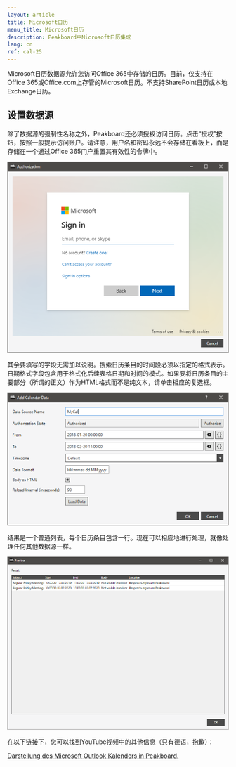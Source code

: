 ```yaml
---
layout: article
title: Microsoft日历
menu_title: Microsoft日历
description: Peakboard中Microsoft日历集成
lang: cn
ref: cal-25
---
```

Microsoft日历数据源允许您访问Office 365中存储的日历。目前，仅支持在Office 365或Office.com上存管的Microsoft日历。不支持SharePoint日历或本地Exchange日历。

## 设置数据源

除了数据源的强制性名称之外，Peakboard还必须授权访问日历。点击“授权”按钮，按照一般提示访问账户。请注意，用户名和密码永远不会存储在看板上，而是存储在一个通过Office 365门户重置其有效性的令牌中。

![image_1](/assets/images/data-sources/mscal/calendar-authorize.png)

其余要填写的字段无需加以说明。搜索日历条目的时间段必须以指定的格式表示。日期格式字段包含用于格式化后续表格日期和时间的模式。如果要将日历条目的主要部分（所谓的正文）作为HTML格式而不是纯文本，请单击相应的复选框。


![image_1](/assets/images/data-sources/mscal/calendar-maindialog.png)

结果是一个普通列表，每个日历条目包含一行。现在可以相应地进行处理，就像处理任何其他数据源一样。

![image_1](/assets/images/data-sources/mscal/calendar-entries.png)

在以下链接下，您可以找到YouTube视频中的其他信息（只有德语，抱歉）：

[Darstellung des Microsoft Outlook Kalenders in Peakboard.](https://www.youtube.com/watch?v=0LsEXH9-r7s)



